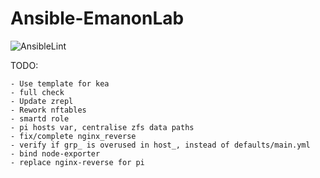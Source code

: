 # Ansible-EmanonLab
![AnsibleLint](https://github.com/EmanonUser/Ansible-EmanonLab/actions/workflows/ansible-lint.yml/badge.svg)

TODO:
 
    - Use template for kea
    - full check
    - Update zrepl
    - Rework nftables
    - smartd role
    - pi hosts var, centralise zfs data paths
    - fix/complete nginx_reverse
    - verify if grp_ is overused in host_, instead of defaults/main.yml
    - bind node-exporter
    - replace nginx-reverse for pi